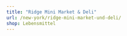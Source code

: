 ```yaml
---
title: "Ridge Mini Market & Deli"
url: /new-york/ridge-mini-market-und-deli/
shop: Lebensmittel
---
```

